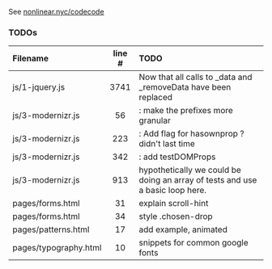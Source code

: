 See [nonlinear.nyc/codecode](http://nonlinear.nyc/codecode)

### TODOs
| Filename | line # | TODO
|:------|:------:|:------
| js/1-jquery.js | 3741 | Now that all calls to _data and _removeData have been replaced
| js/3-modernizr.js | 56 | : make the prefixes more granular
| js/3-modernizr.js | 223 | : Add flag for hasownprop ? didn't last time
| js/3-modernizr.js | 342 | : add testDOMProps
| js/3-modernizr.js | 913 | hypothetically we could be doing an array of tests and use a basic loop here.
| pages/forms.html | 31 | explain scroll-hint
| pages/forms.html | 34 | style .chosen-drop
| pages/patterns.html | 17 | add example, animated
| pages/typography.html | 10 | snippets for common google fonts